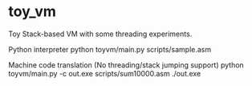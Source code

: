 # toy_vm
Toy Stack-based VM with some threading experiments.

Python interpreter
python toyvm/main.py scripts/sample.asm

Machine code translation (No threading/stack jumping support)
python toyvm/main.py -c out.exe scripts/sum10000.asm
./out.exe
